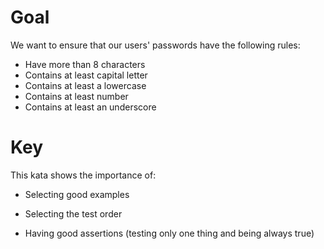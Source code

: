# Goal
We want to ensure that our users' passwords have the following rules:

   - Have more than 8 characters
   - Contains at least capital letter
   - Contains at least a lowercase
   - Contains at least number
   - Contains at least an underscore

# Key
This kata shows the importance of:

  * Selecting good examples

  * Selecting the test order
  
  * Having good assertions (testing only one thing and being always true)
